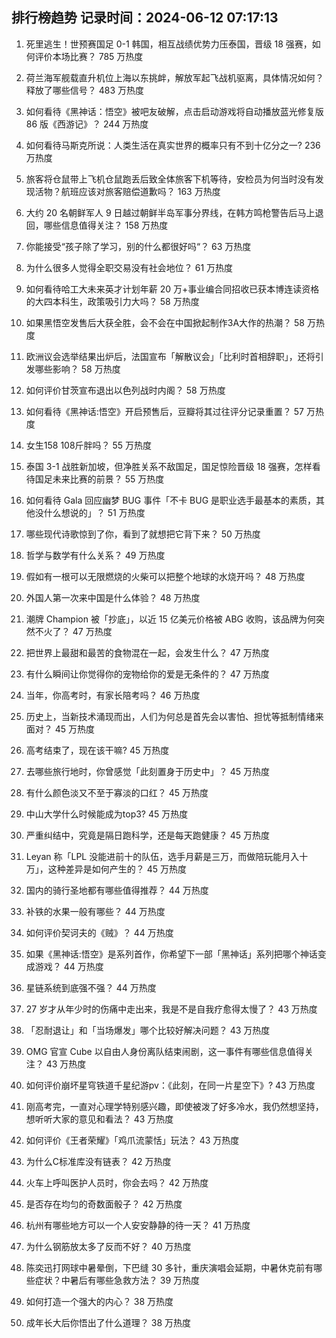 
## 排行榜趋势 记录时间：2024-06-12 07:17:13
  
  1. 死里逃生！世预赛国足 0-1 韩国，相互战绩优势力压泰国，晋级 18 强赛，如何评价本场比赛？ 785 万热度
    
  2. 荷兰海军舰载直升机位上海以东挑衅，解放军起飞战机驱离，具体情况如何？释放了哪些信号？ 483 万热度
    
  3. 如何看待《黑神话：悟空》被吧友破解，点击启动游戏将自动播放蓝光修复版 86 版《西游记》？ 244 万热度
    
  4. 如何看待马斯克所说：人类生活在真实世界的概率只有不到十亿分之一? 236 万热度
    
  5. 旅客将仓鼠带上飞机仓鼠跑丢后致全体旅客下机等待，安检员为何当时没有发现活物？航班应该对旅客赔偿道歉吗？ 163 万热度
    
  6. 大约 20 名朝鲜军人 9 日越过朝鲜半岛军事分界线，在韩方鸣枪警告后马上退回，哪些信息值得关注？ 158 万热度
    
  7. 你能接受“孩子除了学习，别的什么都很好吗“？ 63 万热度
    
  8. 为什么很多人觉得全职交易没有社会地位？ 61 万热度
    
  9. 如何看待哈工大未来英才计划年薪 20 万+事业编合同招收已获本博连读资格的大四本科生，政策吸引力大吗？ 58 万热度
    
  10. 如果黑悟空发售后大获全胜，会不会在中国掀起制作3A大作的热潮？ 58 万热度
    
  11. 欧洲议会选举结果出炉后，法国宣布「解散议会」「比利时首相辞职」，还将引发哪些影响？ 58 万热度
    
  12. 如何评价甘茨宣布退出以色列战时内阁？ 58 万热度
    
  13. 如何看待《黑神话:悟空》开启预售后，豆瓣将其过往评分记录重置？ 57 万热度
    
  14. 女生158     108斤胖吗？ 55 万热度
    
  15. 泰国 3-1 战胜新加坡，但净胜关系不敌国足，国足惊险晋级 18 强赛，怎样看待国足未来比赛的前景？ 55 万热度
    
  16. 如何看待 Gala 回应幽梦 BUG 事件「不卡 BUG 是职业选手最基本的素质，其他没什么想说的」？ 51 万热度
    
  17. 哪些现代诗歌惊到了你，看到了就想把它背下来？ 50 万热度
    
  18. 哲学与数学有什么关系？ 49 万热度
    
  19. 假如有一根可以无限燃烧的火柴可以把整个地球的水烧开吗？ 48 万热度
    
  20. 外国人第一次来中国是什么体验？ 48 万热度
    
  21. 潮牌 Champion 被「抄底」，以近 15 亿美元价格被 ABG 收购，该品牌为何突然不火了？ 47 万热度
    
  22. 把世界上最甜和最苦的食物混在一起，会发生什么？ 47 万热度
    
  23. 有什么瞬间让你觉得你的宠物给你的爱是无条件的？ 47 万热度
    
  24. 当年，你高考时，有家长陪考吗？ 46 万热度
    
  25. 历史上，当新技术涌现而出，人们为何总是首先会以害怕、担忧等抵制情绪来面对？ 45 万热度
    
  26. 高考结束了，现在该干嘛? 45 万热度
    
  27. 去哪些旅行地时，你曾感觉「此刻置身于历史中」？ 45 万热度
    
  28. 有什么颜色淡又不至于寡淡的口红？ 45 万热度
    
  29. 中山大学什么时候能成为top3? 45 万热度
    
  30. 严重纠结中，究竟是隔日跑科学，还是每天跑健康？ 45 万热度
    
  31. Leyan 称「LPL 没能进前十的队伍，选手月薪是三万，而做陪玩能月入十万」，这种差异是如何产生的？ 45 万热度
    
  32. 国内的骑行圣地都有哪些值得推荐？ 44 万热度
    
  33. 补铁的水果一般有哪些？ 44 万热度
    
  34. 如何评价契诃夫的《贼》？ 44 万热度
    
  35. 如果《黑神话:悟空》是系列首作，你希望下一部「黑神话」系列把哪个神话变成游戏？ 44 万热度
    
  36. 星链系统到底强不强？ 44 万热度
    
  37. 27 岁才从年少时的伤痛中走出来，我是不是自我疗愈得太慢了？ 43 万热度
    
  38. 「忍耐退让」和「当场爆发」哪个比较好解决问题？ 43 万热度
    
  39. OMG 官宣 Cube 以自由人身份离队结束闹剧，这一事件有哪些信息值得关注？ 43 万热度
    
  40. 如何评价崩坏星穹铁道千星纪游pv：《此刻，在同一片星空下》? 43 万热度
    
  41. 刚高考完，一直对心理学特别感兴趣，即使被泼了好多冷水，我仍然想坚持，想听听大家的意见和看法？ 43 万热度
    
  42. 如何评价《王者荣耀》「鸡爪流蒙恬」玩法？ 43 万热度
    
  43. 为什么C标准库没有链表？ 42 万热度
    
  44. 火车上呼叫医护人员时，你会去吗？ 42 万热度
    
  45. 是否存在均匀的奇数面骰子？ 42 万热度
    
  46. 杭州有哪些地方可以一个人安安静静的待一天？ 41 万热度
    
  47. 为什么钢筋放太多了反而不好？ 40 万热度
    
  48. 陈奕迅打网球中暑晕倒，下巴缝 30 多针，重庆演唱会延期，中暑休克前有哪些症状？中暑后有哪些急救方法？ 39 万热度
    
  49. 如何打造一个强大的内心？ 38 万热度
    
  50. 成年长大后你悟出了什么道理？ 38 万热度
    